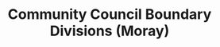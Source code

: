 ---
schema: default
title: Community Council Boundary Divisions (Moray)
organization: Moray Council
notes: >-
    The purpose of community councils is to ascertain, co-ordinate and express the views of the community it represents to local authorities and other pubic bodies. This includes community councils appointing one person as their point of contact for all planning matters. Community Councils are regularly consulted by the local authority and public bodies on a wide range of issues which affect their area, such as planning, environment and health. All Community Council meetings are open to the public.
resources:
  - name: Community Council Boundary Divisions (Moray) FEATURE LAYER
  - url: >-
      
  - format: FEATURE LAYER
license: 
category:

  - Democracy
  - boundaries
  - Open Data
maintainer: Moray Council
maintainer_email: someone@example.com
---